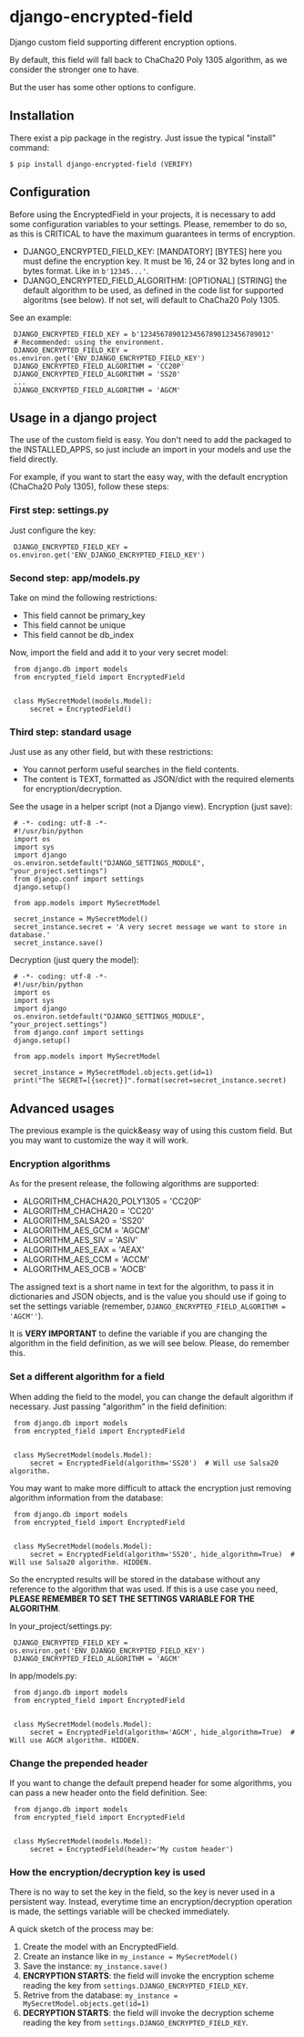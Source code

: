 # django-encrypted-field
Django custom field supporting different encryption options.

By default, this field will fall back to ChaCha20 Poly 1305 algorithm, as we consider the stronger one to have.

But the user has some other options to configure.

## Installation

There exist a pip package in the registry. Just issue the typical "install" command:

```
$ pip install django-encrypted-field (VERIFY)
```

## Configuration

Before using the EncryptedField in your projects, it is necessary to add some configuration variables to your settings. Please, remember to do so, as this is CRITICAL to have the maximum guarantees in terms of encryption.

* DJANGO_ENCRYPTED_FIELD_KEY: [MANDATORY] [BYTES] here you must define the encryption key. It must be 16, 24 or 32 bytes long and in bytes format. Like in `b'12345...'`.
* DJANGO_ENCRYPTED_FIELD_ALGORITHM: [OPTIONAL] [STRING] the default algorithm to be used, as defined in the code list for supported algoritms (see below). If not set, will default to ChaCha20 Poly 1305.

See an example:
```
 DJANGO_ENCRYPTED_FIELD_KEY = b'12345678901234567890123456789012'
 # Recommended: using the environment.
 DJANGO_ENCRYPTED_FIELD_KEY = os.environ.get('ENV_DJANGO_ENCRYPTED_FIELD_KEY')
 DJANGO_ENCRYPTED_FIELD_ALGORITHM = 'CC20P'
 DJANGO_ENCRYPTED_FIELD_ALGORITHM = 'SS20'
 ...
 DJANGO_ENCRYPTED_FIELD_ALGORITHM = 'AGCM'
```

## Usage in a django project

The use of the custom field is easy. You don't need to add the packaged to the INSTALLED_APPS, so just include an import in your models and use the field directly.

For example, if you want to start the easy way, with the default encryption (ChaCha20 Poly 1305), follow these steps:

### First step: settings.py

Just configure the key:

```
 DJANGO_ENCRYPTED_FIELD_KEY = os.environ.get('ENV_DJANGO_ENCRYPTED_FIELD_KEY')
```

### Second step: app/models.py

Take on mind the following restrictions:

* This field cannot be primary_key
* This field cannot be unique
* This field cannot be db_index

Now, import the field and add it to your very secret model:

```
 from django.db import models
 from encrypted_field import EncryptedField


 class MySecretModel(models.Model):
     secret = EncryptedField()
```

### Third step: standard usage

Just use as any other field, but with these restrictions:

* You cannot perform useful searches in the field contents.
* The content is TEXT, formatted as JSON/dict with the required elements for encryption/decryption.

See the usage in a helper script (not a Django view). Encryption (just save):

```
 # -*- coding: utf-8 -*-
 #!/usr/bin/python
 import os
 import sys 
 import django
 os.environ.setdefault("DJANGO_SETTINGS_MODULE", "your_project.settings")
 from django.conf import settings
 django.setup()

 from app.models import MySecretModel

 secret_instance = MySecretModel()
 secret_instance.secret = 'A very secret message we want to store in database.'
 secret_instance.save()

```

Decryption (just query the model):

```
 # -*- coding: utf-8 -*-
 #!/usr/bin/python
 import os
 import sys 
 import django
 os.environ.setdefault("DJANGO_SETTINGS_MODULE", "your_project.settings")
 from django.conf import settings
 django.setup()

 from app.models import MySecretModel

 secret_instance = MySecretModel.objects.get(id=1)
 print("The SECRET=[{secret}]".format(secret=secret_instance.secret)

```

## Advanced usages

The previous example is the quick&easy way of using this custom field. But you may want to customize the way it will work.

### Encryption algorithms

As for the present release, the following algorithms are supported:

* ALGORITHM_CHACHA20_POLY1305 = 'CC20P'
* ALGORITHM_CHACHA20 = 'CC20'
* ALGORITHM_SALSA20 = 'SS20'
* ALGORITHM_AES_GCM = 'AGCM'
* ALGORITHM_AES_SIV = 'ASIV'
* ALGORITHM_AES_EAX = 'AEAX'
* ALGORITHM_AES_CCM = 'ACCM'
* ALGORITHM_AES_OCB = 'AOCB'

The assigned text is a short name in text for the algorithm, to pass it in dictionaries and JSON objects, and is the value you should use if going to set the settings variable (remember, `DJANGO_ENCRYPTED_FIELD_ALGORITHM = 'AGCM''`).

It is **VERY IMPORTANT** to define the variable if you are changing the algorithm in the field definition, as we will see below. Please, do remember this.

### Set a different algorithm for a field

When adding the field to the model, you can change the default algorithm if necessary. Just passing "algorithm" in the field definition:

```
 from django.db import models
 from encrypted_field import EncryptedField


 class MySecretModel(models.Model):
     secret = EncryptedField(algorithm='SS20')  # Will use Salsa20 algorithm.
```

You may want to make more difficult to attack the encryption just removing algorithm information from the database:

```
 from django.db import models
 from encrypted_field import EncryptedField


 class MySecretModel(models.Model):
     secret = EncryptedField(algorithm='SS20', hide_algorithm=True)  # Will use Salsa20 algorithm. HIDDEN.
```

So the encrypted results will be stored in the database without any reference to the algorithm that was used. If this is a use case you need, **PLEASE REMEMBER TO SET THE SETTINGS VARIABLE FOR THE ALGORITHM**.

In your_project/settings.py:

```
 DJANGO_ENCRYPTED_FIELD_KEY = os.environ.get('ENV_DJANGO_ENCRYPTED_FIELD_KEY')
 DJANGO_ENCRYPTED_FIELD_ALGORITHM = 'AGCM'
```

In app/models.py:

```
 from django.db import models
 from encrypted_field import EncryptedField


 class MySecretModel(models.Model):
     secret = EncryptedField(algorithm='AGCM', hide_algorithm=True)  # Will use AGCM algorithm. HIDDEN.
```

### Change the prepended header

If you want to change the default prepend header for some algorithms, you can pass a new header onto the field definition. See:

```
 from django.db import models
 from encrypted_field import EncryptedField


 class MySecretModel(models.Model):
     secret = EncryptedField(header='My custom header')
```

### How the encryption/decryption key is used

There is no way to set the key in the field, so the key is never used in a persistent way. Instead, everytime time an encryption/decryption operation is made, the settings variable will be checked immediately.

A quick sketch of the process may be:

1. Create the model with an EncryptedField.
2. Create an instance like in `my_instance = MySecretModel()`
3. Save the instance: `my_instance.save()`
4. **ENCRYPTION STARTS**: the field will invoke the encryption scheme reading the key from `settings.DJANGO_ENCRYPTED_FIELD_KEY`.
5. Retrive from the database: `my_instance = MySecretModel.objects.get(id=1)`
6. **DECRYPTION STARTS**: the field will invoke the decryption scheme reading the key from `settings.DJANGO_ENCRYPTED_FIELD_KEY`. 

